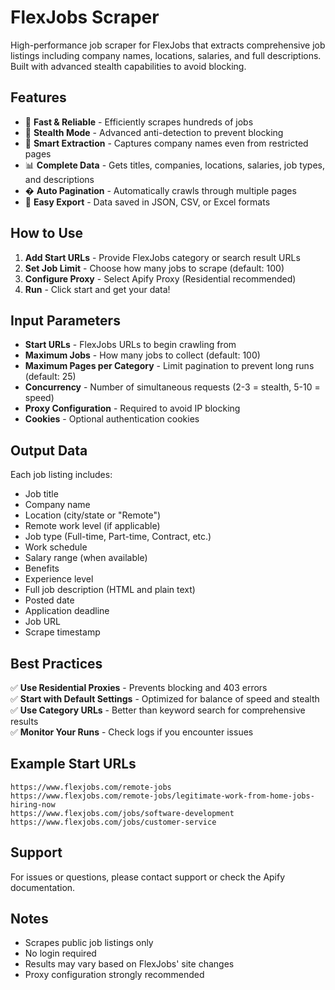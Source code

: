 # FlexJobs Scraper

High-performance job scraper for FlexJobs that extracts comprehensive job listings including company names, locations, salaries, and full descriptions. Built with advanced stealth capabilities to avoid blocking.

## Features

- 🚀 **Fast & Reliable** - Efficiently scrapes hundreds of jobs
- 🥷 **Stealth Mode** - Advanced anti-detection to prevent blocking
- 🎯 **Smart Extraction** - Captures company names even from restricted pages
- 📊 **Complete Data** - Gets titles, companies, locations, salaries, job types, and descriptions
- � **Auto Pagination** - Automatically crawls through multiple pages
- 💾 **Easy Export** - Data saved in JSON, CSV, or Excel formats

## How to Use

1. **Add Start URLs** - Provide FlexJobs category or search result URLs
2. **Set Job Limit** - Choose how many jobs to scrape (default: 100)
3. **Configure Proxy** - Select Apify Proxy (Residential recommended)
4. **Run** - Click start and get your data!

## Input Parameters

- **Start URLs** - FlexJobs URLs to begin crawling from
- **Maximum Jobs** - How many jobs to collect (default: 100)
- **Maximum Pages per Category** - Limit pagination to prevent long runs (default: 25)
- **Concurrency** - Number of simultaneous requests (2-3 = stealth, 5-10 = speed)
- **Proxy Configuration** - Required to avoid IP blocking
- **Cookies** - Optional authentication cookies

## Output Data

Each job listing includes:

- Job title
- Company name
- Location (city/state or "Remote")
- Remote work level (if applicable)
- Job type (Full-time, Part-time, Contract, etc.)
- Work schedule
- Salary range (when available)
- Benefits
- Experience level
- Full job description (HTML and plain text)
- Posted date
- Application deadline
- Job URL
- Scrape timestamp

## Best Practices

✅ **Use Residential Proxies** - Prevents blocking and 403 errors  
✅ **Start with Default Settings** - Optimized for balance of speed and stealth  
✅ **Use Category URLs** - Better than keyword search for comprehensive results  
✅ **Monitor Your Runs** - Check logs if you encounter issues  

## Example Start URLs

```
https://www.flexjobs.com/remote-jobs
https://www.flexjobs.com/remote-jobs/legitimate-work-from-home-jobs-hiring-now
https://www.flexjobs.com/jobs/software-development
https://www.flexjobs.com/jobs/customer-service
```

## Support

For issues or questions, please contact support or check the Apify documentation.

## Notes

- Scrapes public job listings only
- No login required
- Results may vary based on FlexJobs' site changes
- Proxy configuration strongly recommended
